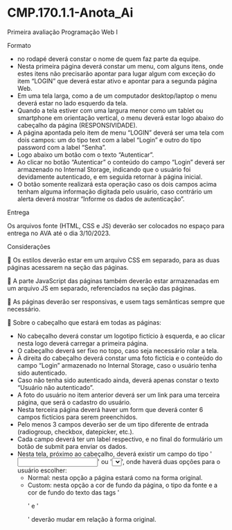# CMP.170.1.1-Anota_Ai

Primeira avaliação Programação Web I

Formato

 - no rodapé deverá constar o nome de quem faz parte da equipe.
 - Nesta primeira página deverá constar um menu, com alguns itens, onde estes itens não precisarão apontar para lugar algum com exceção do item “LOGIN” que deverá estar ativo e apontar para a segunda página Web.
 - Em uma tela larga, como a de um computador desktop/laptop o menu deverá estar no lado esquerdo da tela. 
 - Quando a tela estiver com uma largura menor como um tablet ou smartphone em orientação vertical, o menu deverá estar logo abaixo do cabeçalho da página (RESPONSIVIDADE).
 - A página apontada pelo item de menu “LOGIN” deverá ser uma tela com dois campos: um do tipo text com a label “Login” e outro do tipo password com a label “Senha”.
 -  Logo abaixo um botão com o texto “Autenticar”.
 -  Ao clicar no botão “Autenticar” o conteúdo do campo “Login” deverá ser armazenado no Internal Storage, indicando que o usuário foi devidamente autenticado, e em seguida retornar à página inicial.
 -   O botão somente realizará esta operação caso os dois campos acima tenham alguma informação digitada pelo usuário, caso contrário um alerta deverá mostrar “Informe os dados de autenticação”.

   
Entrega

Os arquivos fonte (HTML, CSS e JS) deverão ser colocados no espaço para entrega no AVA até o dia 3/10/2023.

Considerações

 Os estilos deverão estar em um arquivo CSS em separado, para as duas páginas acessarem na seção <HEAD> das páginas.

 A parte JavaScript das páginas também deverão estar armazenadas em um arquivo JS em separado, referenciados na seção <HEAD> das páginas.

 As páginas deverão ser responsivas, e usem tags semânticas sempre que necessário.

 Sobre o cabeçalho que estará em todas as páginas:
 - No cabeçalho deverá constar um logotipo fictício à esquerda, e ao clicar nesta logo deverá carregar a primeira página.
 - O cabeçalho deverá ser fixo no topo, caso seja necessário rolar a tela.
 - À direita do cabeçalho deverá constar uma foto fictícia e o conteúdo do campo “Login” armazenado no Internal Storage, caso o usuário tenha sido autenticado.
 - Caso não tenha sido autenticado ainda, deverá apenas constar o texto “Usuário não autenticado”.
 - A foto do usuário no item anterior deverá ser um link para uma terceira página, que será o cadastro do usuário.
 - Nesta terceira página deverá haver um form que deverá conter 6 campos fictícios para serem preenchidos. 
 - Pelo menos 3 campos deverão ser de um tipo diferente de entrada (radiogroup, checkbox, datepicker, etc.).
 - Cada campo deverá ter um label respectivo, e no final do formulário um botão de submit para enviar os dados.
 - Nesta tela, próximo ao cabeçalho, deverá existir um campo do tipo '<input type=”radio”>' ou '<select>''</select>', onde haverá duas opções para o usuário escolher:
    - Normal: nesta opção a página estará como na forma original.
    - Custom: nesta opção a cor de fundo da página, o tipo da fonte e a cor de fundo do texto das tags '<p>' e '<div>' deverão mudar em relação à forma original.
